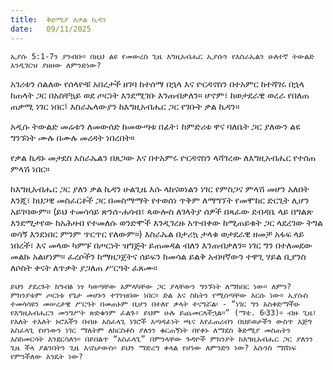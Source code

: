 ```yaml
---
title:  ቅድሚያ ለቃል ኪዳን
date:   09/11/2025
---
```


`ኢያሱ 5:1-7ን ያንብቡ። በዚህ ልዩ የመውረስ ጊዜ እግዚአብሔር ኢያሱን የእስራኤልን ሁለተኛ ትውልድ እንዲገርዝ ያዘዘው ለምንድነው?
`


አገሪቱን ሰልለው የሰላዮቹ አበረታች ዘገባ ከተሰማ በኋላ እና ዮርዳኖስን በተአምር ከተሻገሩ በኋላ ከጠላት ጋር በአስቸኳይ ወደ ጦርነት እንደሚገቡ እንጠብቃለን። ሆኖም፣ ከወታደራዊ ወረራ የበለጠ ጠቃሚ ነገር ነበር፤ እስራኤላውያን ከእግዚአብሔር ጋር የገቡት ቃል ኪዳን።

አዲሱ ትውልድ መሬቱን ለመውሰድ ከመውጣቱ በፊት፣ ከምድሪቱ ዋና ባለቤት ጋር ያለውን ልዩ ግንኙነት ሙሉ በሙሉ መረዳት ነበረበት።

የቃል ኪዳኑ መታደስ እስራኤልን በጸጋው እና በተአምሩ ዮርዳኖስን ላሻገረው ለእግዚአብሔር የተሰጠ ምላሽ ነበር።

ከእግዚአብሔር ጋር ያለን ቃል ኪዳን ሁልጊዜ እሱ ላከናወነልን ነገር የምስጋና ምላሽ መሆን አለበት እንጂ፣ ከህጋዊ መስፈርቶች ጋር በመስማማት የተወሰነ ጥቅም ለማግኘት የመሞከር ድርጊት ሊሆን አይገባውም። (ይህ ተመሳሳይ ጽንሰ-ሐሳብ፣ ጳውሎስ ለገላትያ ሰዎች በጻፈው ደብዳቤ ላይ በግልጽ እንደሚታየው ከአሕዛብ የተመለሱ ወንድሞች እንዲገረዙ አጥብቀው ከሚጠይቁት ጋር ላደረገው ትግል ወሳኝ እንደነበር ምንም ጥርጥር የለውም።) እስራኤል በታሪኳ ታላቁ ወታደራዊ ዘመቻ አፋፍ ላይ ነበረች፣ እና መላው ካምፑ በጦርነት ዝግጅት ይጠመዳል ብለን እንጠብቃለን። ነገር ግን በተለመደው መልኩ አልሆነም። ፈረሶችን ከማዘጋጀትና ሰይፍን ከመሳል ይልቅ አብዛኛውን ተዋጊ ሃይል ቢያንስ ለሶስት ቀናት ለጥቃት ያጋለጠ ሥርዓት ፈጸሙ።

`ይህን ያደረጉት ከግብፅ ነፃ ካወጣቸው አምላካቸው ጋር ያላቸውን ግንኙነት ለማክበር ነው። ለምን? ምክንያቱም ጦርነቱ የጌታ መሆኑን ተገንዝበው ነበር። ድል እና ስኬትን የሚሰጣቸው እርሱ ነው። ኢየሱስ ተመሳሳዩን መሠረታዊ ሥርዓት በመጠኑም ቢሆን በተለየ ቃላት ተናግሯል፡ - “ነገር ግን አስቀድማችሁ የእግዚአብሔርን መንግሥት ጽድቁንም ፈልጉ፥ ይህም ሁሉ ይጨመርላችኋል።” (ማቴ. 6፡33)። ብዙ ጊዜ፣ የእለት ተእለት ኑሮአችን በብዙ አስፈላጊ ነገሮች አጣዳፊነት ጫና እየፈጠረብን በህይወታችን ውስጥ እጅግ አስፈላጊ የሆነውን ነገር ማለትም ለክርስቶስ ያለንን ቁርጠኝነት በየቀኑ ለማደስ ቅድሚያ መስጠትን እስከመርሳት እንደርሳለን። በይበልጥ “አስፈላጊ” በምንላቸው ጉዳዮች ምክንያት ከእግዚአብሔር ጋር ያለንን ጊዜ ችላ ያልንበትን ጊዜ እናስታውስ። ይህን ማድረግ ቀላል የሆነው ለምንድን ነው? እሱንስ ማሸነፍ የምንችለው እንዴት ነው?
`